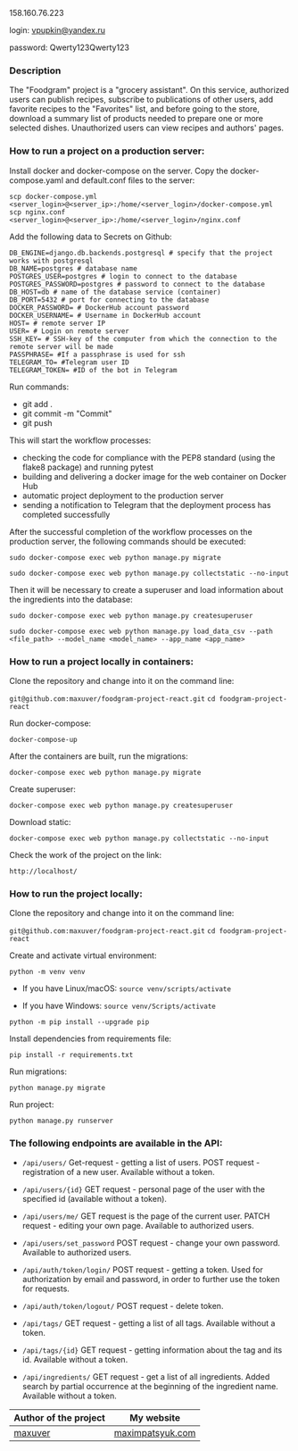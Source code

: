 158.160.76.223

login: vpupkin@yandex.ru

password: Qwerty123Qwerty123

### Description
The "Foodgram" project is a "grocery assistant". On this service, authorized users can publish recipes, subscribe to publications of other users, add favorite recipes to the "Favorites" list, and before going to the store, download a summary list of products needed to prepare one or more selected dishes. Unauthorized users can view recipes and authors' pages.

### How to run a project on a production server:

Install docker and docker-compose on the server. Copy the docker-compose.yaml and default.conf files to the server:

```
scp docker-compose.yml <server_login>@<server_ip>:/home/<server_login>/docker-compose.yml
scp nginx.conf <server_login>@<server_ip>:/home/<server_login>/nginx.conf

```

Add the following data to Secrets on Github:

```
DB_ENGINE=django.db.backends.postgresql # specify that the project works with postgresql
DB_NAME=postgres # database name
POSTGRES_USER=postgres # login to connect to the database
POSTGRES_PASSWORD=postgres # password to connect to the database
DB_HOST=db # name of the database service (container)
DB_PORT=5432 # port for connecting to the database
DOCKER_PASSWORD= # DockerHub account password
DOCKER_USERNAME= # Username in DockerHub account
HOST= # remote server IP
USER= # Login on remote server
SSH_KEY= # SSH-key of the computer from which the connection to the remote server will be made
PASSPHRASE= #If a passphrase is used for ssh
TELEGRAM_TO= #Telegram user ID
TELEGRAM_TOKEN= #ID of the bot in Telegram

```

Run commands:

* git add .
* git commit -m "Commit"
* git push

This will start the workflow processes:

* checking the code for compliance with the PEP8 standard (using the flake8 package) and running pytest
* building and delivering a docker image for the web container on Docker Hub
* automatic project deployment to the production server
* sending a notification to Telegram that the deployment process has completed successfully

After the successful completion of the workflow processes on the production server, the following commands should be executed:

```
sudo docker-compose exec web python manage.py migrate

```


```
sudo docker-compose exec web python manage.py collectstatic --no-input
```

Then it will be necessary to create a superuser and load information about the ingredients into the database:

```
sudo docker-compose exec web python manage.py createsuperuser

```

```
sudo docker-compose exec web python manage.py load_data_csv --path <file_path> --model_name <model_name> --app_name <app_name>

```

### How to run a project locally in containers:

Clone the repository and change into it on the command line:

``` git@github.com:maxuver/foodgram-project-react.git ```
``` cd foodgram-project-react ```

Run docker-compose:

```
docker-compose-up

```

After the containers are built, run the migrations:

```
docker-compose exec web python manage.py migrate

```

Create superuser:

```
docker-compose exec web python manage.py createsuperuser

```

Download static:

```
docker-compose exec web python manage.py collectstatic --no-input

```

Check the work of the project on the link:

```
http://localhost/
```


### How to run the project locally:

Clone the repository and change into it on the command line:

``` git@github.com:maxuver/foodgram-project-react.git ```
``` cd foodgram-project-react ```

Create and activate virtual environment:

``` python -m venv venv ```

* If you have Linux/macOS:
     ``` source venv/scripts/activate ```

* If you have Windows:
     ``` source venv/Scripts/activate ```
    
``` python -m pip install --upgrade pip ```

Install dependencies from requirements file:

``` pip install -r requirements.txt ```

Run migrations:

``` python manage.py migrate ```

Run project:

``` python manage.py runserver ```

### The following endpoints are available in the API:

* ```/api/users/``` Get-request - getting a list of users. POST request - registration of a new user. Available without a token.

* ```/api/users/{id}``` GET request - personal page of the user with the specified id (available without a token).

* ```/api/users/me/``` GET request is the page of the current user. PATCH request - editing your own page. Available to authorized users.

* ```/api/users/set_password``` POST request - change your own password. Available to authorized users.

* ```/api/auth/token/login/``` POST request - getting a token. Used for authorization by email and password, in order to further use the token for requests.

* ```/api/auth/token/logout/``` POST request - delete token.

* ```/api/tags/``` GET request - getting a list of all tags. Available without a token.

* ```/api/tags/{id}``` GET request - getting information about the tag and its id. Available without a token.

* ```/api/ingredients/``` GET request - get a list of all ingredients. Added search by partial occurrence at the beginning of the ingredient name. Available without a token.

Author of the project | My website
------------- | -------------
[maxuver](https://github.com/maxuver) | [maximpatsyuk.com](https://maximpatsyuk.com)
